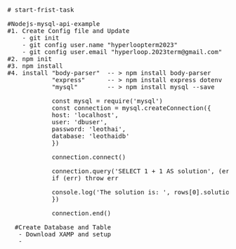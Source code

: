 <pre>
# start-frist-task

#Nodejs-mysql-api-example
#1. Create Config file and Update
    - git init
    - git config user.name "hyperloopterm2023"
    - git config user.email "hyperloop.2023term@gmail.com"
#2. npm init
#3. npm install 
#4. install "body-parser"  -- > npm install body-parser
            "express"      -- > npm install express dotenv
            "mysql"        -- > npm install mysql --save

            const mysql = require('mysql')
            const connection = mysql.createConnection({
            host: 'localhost',
            user: 'dbuser',
            password: 'leothai',
            database: 'leothaidb'
            })

            connection.connect()

            connection.query('SELECT 1 + 1 AS solution', (err, rows, fields) => {
            if (err) throw err

            console.log('The solution is: ', rows[0].solution)
            })

            connection.end()

  #Create Database and Table   
   - Download XAMP and setup
   - 



</pre>
